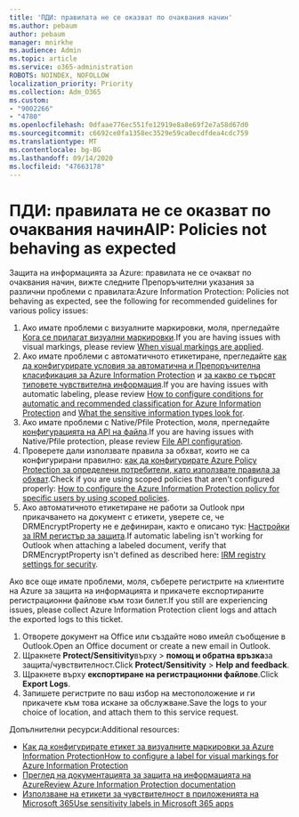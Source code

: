 ```yaml
---
title: 'ПДИ: правилата не се оказват по очаквания начин'
ms.author: pebaum
author: pebaum
manager: mnirkhe
ms.audience: Admin
ms.topic: article
ms.service: o365-administration
ROBOTS: NOINDEX, NOFOLLOW
localization_priority: Priority
ms.collection: Adm_O365
ms.custom:
- "9002266"
- "4780"
ms.openlocfilehash: 0dfaae776ec551fe12919e8a8e69f2e7a58d67d0
ms.sourcegitcommit: c6692ce0fa1358ec3529e59ca0ecdfdea4cdc759
ms.translationtype: MT
ms.contentlocale: bg-BG
ms.lasthandoff: 09/14/2020
ms.locfileid: "47663178"
---
```

# <a name="aip-policies-not-behaving-as-expected"></a><span data-ttu-id="751b7-102">ПДИ: правилата не се оказват по очаквания начин</span><span class="sxs-lookup"><span data-stu-id="751b7-102">AIP: Policies not behaving as expected</span></span>

<span data-ttu-id="751b7-103">Защита на информацията за Azure: правилата не се очакват по очаквания начин, вижте следните Препоръчителни указания за различни проблеми с правилата:</span><span class="sxs-lookup"><span data-stu-id="751b7-103">Azure Information Protection: Policies not behaving as expected, see the following for recommended guidelines for various policy issues:</span></span>

1. <span data-ttu-id="751b7-104">Ако имате проблеми с визуалните маркировки, моля, прегледайте [Кога се прилагат визуални маркировки](https://docs.microsoft.com/azure/information-protection/configure-policy-markings#when-visual-markings-are-applied).</span><span class="sxs-lookup"><span data-stu-id="751b7-104">If you are having issues with visual markings, please review [When visual markings are applied](https://docs.microsoft.com/azure/information-protection/configure-policy-markings#when-visual-markings-are-applied).</span></span>
2. <span data-ttu-id="751b7-105">Ако имате проблеми с автоматичното етикетиране, прегледайте [как да конфигурирате условия за автоматична и Препоръчителна класификация за Azure Information Protection](https://docs.microsoft.com/azure/information-protection/configure-policy-classification) и [за какво се търсят типовете чувствителна информация](https://docs.microsoft.com/microsoft-365/compliance/sensitive-information-type-entity-definitions).</span><span class="sxs-lookup"><span data-stu-id="751b7-105">If you are having issues with automatic labeling, please review [How to configure conditions for automatic and recommended classification for Azure Information Protection](https://docs.microsoft.com/azure/information-protection/configure-policy-classification) and [What the sensitive information types look for](https://docs.microsoft.com/microsoft-365/compliance/sensitive-information-type-entity-definitions).</span></span>
3. <span data-ttu-id="751b7-106">Ако имате проблеми с Native/Pfile Protection, моля, прегледайте [конфигурацията на API на файла](https://docs.microsoft.com/azure/information-protection/develop/file-api-configuration).</span><span class="sxs-lookup"><span data-stu-id="751b7-106">If you are having issues with Native/Pfile protection, please review [File API configuration](https://docs.microsoft.com/azure/information-protection/develop/file-api-configuration).</span></span>
4. <span data-ttu-id="751b7-107">Проверете дали използвате правила за обхват, които не са конфигурирани правилно: [как да конфигурирате Azure Policy Protection за определени потребители, като използвате правила за обхват](https://docs.microsoft.com/azure/information-protection/configure-policy-scope).</span><span class="sxs-lookup"><span data-stu-id="751b7-107">Check if you are using scoped policies that aren't configured properly: [How to configure the Azure Information Protection policy for specific users by using scoped policies](https://docs.microsoft.com/azure/information-protection/configure-policy-scope).</span></span>
5. <span data-ttu-id="751b7-108">Ако автоматичното етикетиране не работи за Outlook при прикачването на документ с етикети, уверете се, че DRMEncryptProperty не е дефиниран, както е описано тук: [Настройки за IRM регистър за защита](https://docs.microsoft.com/deployoffice/security/protect-sensitive-messages-and-documents-by-using-irm-in-office#office-2016-irm-registry-key-options).</span><span class="sxs-lookup"><span data-stu-id="751b7-108">If automatic labeling isn't working for Outlook when attaching a labeled document, verify that DRMEncryptProperty isn't defined as described here: [IRM registry settings for security](https://docs.microsoft.com/deployoffice/security/protect-sensitive-messages-and-documents-by-using-irm-in-office#office-2016-irm-registry-key-options).</span></span>

<span data-ttu-id="751b7-109">Ако все още имате проблеми, моля, съберете регистрите на клиентите на Azure за защита на информацията и прикачете експортираните регистрационни файлове към този билет.</span><span class="sxs-lookup"><span data-stu-id="751b7-109">If you still are experiencing issues, please collect Azure Information Protection client logs and attach the exported logs to this ticket.</span></span>

1. <span data-ttu-id="751b7-110">Отворете документ на Office или създайте ново имейл съобщение в Outlook.</span><span class="sxs-lookup"><span data-stu-id="751b7-110">Open an Office document or create a new email in Outlook.</span></span>
2. <span data-ttu-id="751b7-111">Щракнете **Protect/Sensitivity**върху  >  **помощ и обратна връзка**за защита/чувствителност.</span><span class="sxs-lookup"><span data-stu-id="751b7-111">Click **Protect/Sensitivity** > **Help and feedback**.</span></span>
3. <span data-ttu-id="751b7-112">Щракнете върху **експортиране на регистрационни файлове**.</span><span class="sxs-lookup"><span data-stu-id="751b7-112">Click **Export Logs**.</span></span>
4. <span data-ttu-id="751b7-113">Запишете регистрите по ваш избор на местоположение и ги прикачете към това искане за обслужване.</span><span class="sxs-lookup"><span data-stu-id="751b7-113">Save the logs to your choice of location, and attach them to this service request.</span></span>

<span data-ttu-id="751b7-114">Допълнителни ресурси:</span><span class="sxs-lookup"><span data-stu-id="751b7-114">Additional resources:</span></span>

- [<span data-ttu-id="751b7-115">Как да конфигурирате етикет за визуалните маркировки за Azure Information Protection</span><span class="sxs-lookup"><span data-stu-id="751b7-115">How to configure a label for visual markings for Azure Information Protection</span></span>](https://docs.microsoft.com/azure/information-protection/configure-policy-markings)
- [<span data-ttu-id="751b7-116">Преглед на документацията за защита на информацията на Azure</span><span class="sxs-lookup"><span data-stu-id="751b7-116">Review Azure Information Protection documentation</span></span>](https://docs.microsoft.com/azure/information-protection/what-is-information-protection)
- [<span data-ttu-id="751b7-117">Използване на етикети за чувствителност в приложенията на Microsoft 365</span><span class="sxs-lookup"><span data-stu-id="751b7-117">Use sensitivity labels in Microsoft 365 apps</span></span>](https://docs.microsoft.com/microsoft-365/compliance/sensitivity-labels-office-apps)

